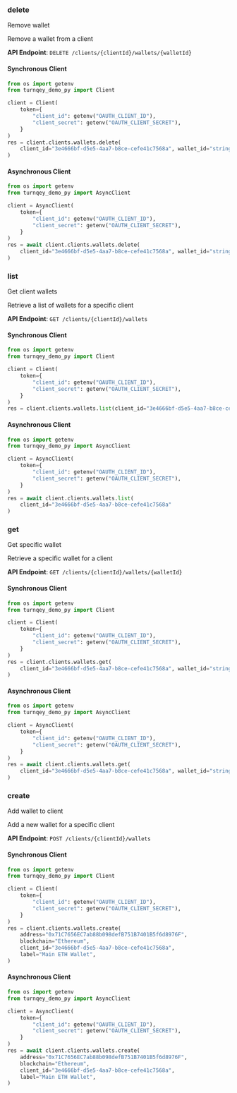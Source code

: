 
### delete <a name="delete"></a>
Remove wallet

Remove a wallet from a client

**API Endpoint**: `DELETE /clients/{clientId}/wallets/{walletId}`

#### Synchronous Client

```python
from os import getenv
from turnqey_demo_py import Client

client = Client(
    token={
        "client_id": getenv("OAUTH_CLIENT_ID"),
        "client_secret": getenv("OAUTH_CLIENT_SECRET"),
    }
)
res = client.clients.wallets.delete(
    client_id="3e4666bf-d5e5-4aa7-b8ce-cefe41c7568a", wallet_id="string"
)
```

#### Asynchronous Client

```python
from os import getenv
from turnqey_demo_py import AsyncClient

client = AsyncClient(
    token={
        "client_id": getenv("OAUTH_CLIENT_ID"),
        "client_secret": getenv("OAUTH_CLIENT_SECRET"),
    }
)
res = await client.clients.wallets.delete(
    client_id="3e4666bf-d5e5-4aa7-b8ce-cefe41c7568a", wallet_id="string"
)
```

### list <a name="list"></a>
Get client wallets

Retrieve a list of wallets for a specific client

**API Endpoint**: `GET /clients/{clientId}/wallets`

#### Synchronous Client

```python
from os import getenv
from turnqey_demo_py import Client

client = Client(
    token={
        "client_id": getenv("OAUTH_CLIENT_ID"),
        "client_secret": getenv("OAUTH_CLIENT_SECRET"),
    }
)
res = client.clients.wallets.list(client_id="3e4666bf-d5e5-4aa7-b8ce-cefe41c7568a")
```

#### Asynchronous Client

```python
from os import getenv
from turnqey_demo_py import AsyncClient

client = AsyncClient(
    token={
        "client_id": getenv("OAUTH_CLIENT_ID"),
        "client_secret": getenv("OAUTH_CLIENT_SECRET"),
    }
)
res = await client.clients.wallets.list(
    client_id="3e4666bf-d5e5-4aa7-b8ce-cefe41c7568a"
)
```

### get <a name="get"></a>
Get specific wallet

Retrieve a specific wallet for a client

**API Endpoint**: `GET /clients/{clientId}/wallets/{walletId}`

#### Synchronous Client

```python
from os import getenv
from turnqey_demo_py import Client

client = Client(
    token={
        "client_id": getenv("OAUTH_CLIENT_ID"),
        "client_secret": getenv("OAUTH_CLIENT_SECRET"),
    }
)
res = client.clients.wallets.get(
    client_id="3e4666bf-d5e5-4aa7-b8ce-cefe41c7568a", wallet_id="string"
)
```

#### Asynchronous Client

```python
from os import getenv
from turnqey_demo_py import AsyncClient

client = AsyncClient(
    token={
        "client_id": getenv("OAUTH_CLIENT_ID"),
        "client_secret": getenv("OAUTH_CLIENT_SECRET"),
    }
)
res = await client.clients.wallets.get(
    client_id="3e4666bf-d5e5-4aa7-b8ce-cefe41c7568a", wallet_id="string"
)
```

### create <a name="create"></a>
Add wallet to client

Add a new wallet for a specific client

**API Endpoint**: `POST /clients/{clientId}/wallets`

#### Synchronous Client

```python
from os import getenv
from turnqey_demo_py import Client

client = Client(
    token={
        "client_id": getenv("OAUTH_CLIENT_ID"),
        "client_secret": getenv("OAUTH_CLIENT_SECRET"),
    }
)
res = client.clients.wallets.create(
    address="0x71C7656EC7ab88b098defB751B7401B5f6d8976F",
    blockchain="Ethereum",
    client_id="3e4666bf-d5e5-4aa7-b8ce-cefe41c7568a",
    label="Main ETH Wallet",
)
```

#### Asynchronous Client

```python
from os import getenv
from turnqey_demo_py import AsyncClient

client = AsyncClient(
    token={
        "client_id": getenv("OAUTH_CLIENT_ID"),
        "client_secret": getenv("OAUTH_CLIENT_SECRET"),
    }
)
res = await client.clients.wallets.create(
    address="0x71C7656EC7ab88b098defB751B7401B5f6d8976F",
    blockchain="Ethereum",
    client_id="3e4666bf-d5e5-4aa7-b8ce-cefe41c7568a",
    label="Main ETH Wallet",
)
```
